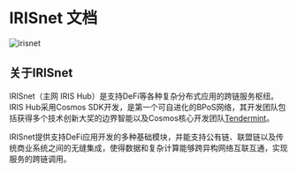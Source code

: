 # IRISnet 文档

![irisnet](./pics/iris.jpg)

## 关于IRISnet

IRISnet（主网 IRIS Hub）是支持DeFi等各种复杂分布式应用的跨链服务枢纽。IRIS Hub采用Cosmos SDK开发，是第一个可自进化的BPoS网络，其开发团队包括获得多个技术创新大奖的边界智能以及Cosmos核心开发团队[Tendermint](https://tendermint.com)。

IRISnet提供支持DeFi应用开发的多种基础模块，并能支持公有链、联盟链以及传统商业系统之间的无缝集成，使得数据和复杂计算能够跨异构网络互联互通，实现服务的跨链调用。
